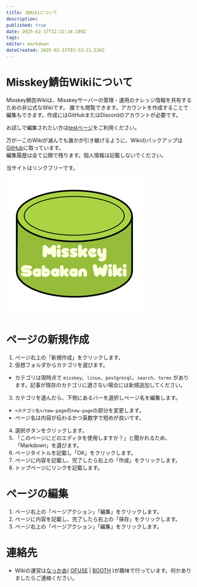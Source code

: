 ```yaml
---
title: 当Wikiについて
description: 
published: true
date: 2025-02-17T12:22:34.189Z
tags: 
editor: markdown
dateCreated: 2025-02-15T03:53:21.530Z
---
```


# Misskey鯖缶Wikiについて

Misskey鯖缶Wikiは、Misskeyサーバーの管理・運用のナレッジ情報を共有するための非公式なWikiです。
誰でも閲覧できます。アカウントを作成することで編集もできます。作成にはGitHubまたはDiscordのアカウントが必要です。

お試しで編集されたい方は[testページ](/test-page)をご利用ください。  

万が一このWikiが滅んでも誰かが引き継げるように、Wikiのバックアップは[GitHub](https://github.com/nakkaa/misskey-doc.7ka.org)に取っています。  
編集履歴は全て公開で残ります。個人情報は記載しないでください。  

当サイトはリンクフリーです。

![misskey-sabakan-wiki.png](/misskey-sabakan-wiki.png)

# ページの新規作成

1. ページ右上の「新規作成」をクリックします。
2. 仮想フォルダからカテゴリを選びます。
  - カテゴリは現時点で `misskey`、`linux`、`postgresql`、`search`、`terms` があります。記事が現存のカテゴリに適さない場合には新規追加してください。
3. カテゴリを選んだら、下側にあるバーを選択しページ名を編集します。
  - `<カテゴリ名>/new-page`の`new-page`の部分を変更します。
  - ページ名は内容が伝わるかつ英数字で短めが良いです。
4. 選択ボタンをクリックします。
5. 「このページにどのエディタを使用しますか？」と聞かれるため、「Markdown」を選びます。
6. ページタイトルを記載し「OK」をクリックします。
7. ページに内容を記載し、完了したら右上の「作成」をクリックします。
8. トップページにリンクを記載します。

# ページの編集

1. ページ右上の「ページアクション」「編集」をクリックします。
2. ページに内容を記載し、完了したら右上の「保存」をクリックします。
1. ページ右上の「ページアクション」「編集」をクリックします。

# 連絡先

- Wikiの運営は[なっかあ](https://7ka.org/nakkaa/)( [OFUSE](https://ofuse.me/anahibi) | [BOOTH](https://nakkaa.booth.pm/) )が趣味で行っています。何かありましたらご連絡ください。

